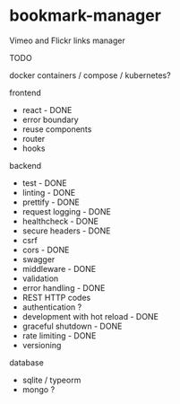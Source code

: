 # bookmark-manager

Vimeo and Flickr links manager

TODO

docker containers / compose / kubernetes?

frontend

- react - DONE
- error boundary
- reuse components
- router
- hooks

backend

- test - DONE
- linting - DONE
- prettify - DONE
- request logging - DONE
- healthcheck - DONE
- secure headers - DONE
- csrf
- cors - DONE
- swagger
- middleware - DONE
- validation
- error handling - DONE
- REST HTTP codes
- authentication ?
- development with hot reload - DONE
- graceful shutdown - DONE
- rate limiting - DONE
- versioning

database

- sqlite / typeorm
- mongo ?
